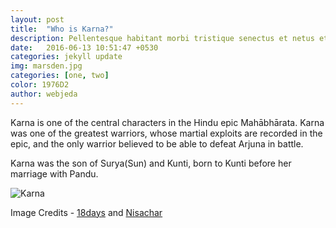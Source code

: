 ```yaml
---
layout: post
title:  "Who is Karna?"
description: Pellentesque habitant morbi tristique senectus et netus et malesuada fames ac turpis egestas. Duis vehicula tincidunt lacus nec fringilla. Morbi molestie fringilla laoreet. Vestibulum venenatis ante in imperdiet venenatis. 
date:   2016-06-13 10:51:47 +0530
categories: jekyll update
img: marsden.jpg
categories: [one, two]
color: 1976D2
author: webjeda
---
```

Karna is one of the central characters in the Hindu epic Mahābhārata. Karna was one of the greatest warriors, whose martial exploits are recorded in the epic, and the only warrior believed to be able to defeat Arjuna in battle.

Karna was the son of Surya(Sun) and Kunti, born to Kunti before her marriage with Pandu.

![Karna]({{site.baseurl}}/images/karna-2.jpg)


Image Credits - [18days](https://www.youtube.com/watch?v=kyHFBybC3RI) and [Nisachar](http://nisachar.deviantart.com/gallery/37429163/18-Days) 
